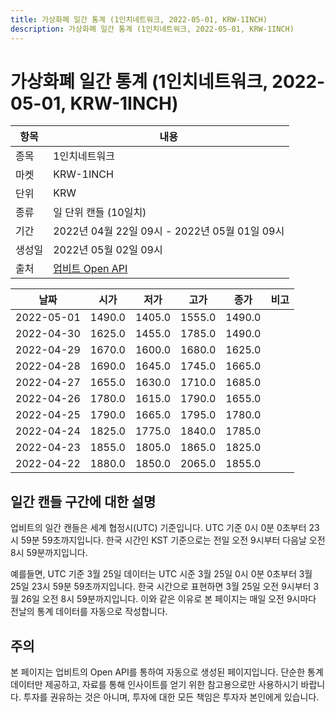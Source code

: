 ```yaml
---
title: 가상화폐 일간 통계 (1인치네트워크, 2022-05-01, KRW-1INCH)
description: 가상화폐 일간 통계 (1인치네트워크, 2022-05-01, KRW-1INCH)
---
```



가상화폐 일간 통계 (1인치네트워크, 2022-05-01, KRW-1INCH)
===

|항목|내용|
|--|--|
|종목|1인치네트워크|
|마켓|KRW-1INCH|
|단위|KRW|
|종류|일 단위 캔들 (10일치)|
|기간|2022년 04월 22일 09시 - 2022년 05월 01일 09시|
|생성일|2022년 05월 02일 09시|
|출처|[업비트 Open API](https://docs.upbit.com)|


|날짜|시가|저가|고가|종가|비고|
|--|--|--|--|--|--|
|2022-05-01|1490.0|1405.0|1555.0|1490.0|    |
|2022-04-30|1625.0|1455.0|1785.0|1490.0|    |
|2022-04-29|1670.0|1600.0|1680.0|1625.0|    |
|2022-04-28|1690.0|1645.0|1745.0|1665.0|    |
|2022-04-27|1655.0|1630.0|1710.0|1685.0|    |
|2022-04-26|1780.0|1615.0|1790.0|1655.0|    |
|2022-04-25|1790.0|1665.0|1795.0|1780.0|    |
|2022-04-24|1825.0|1775.0|1840.0|1785.0|    |
|2022-04-23|1855.0|1805.0|1865.0|1825.0|    |
|2022-04-22|1880.0|1850.0|2065.0|1855.0|    |


일간 캔들 구간에 대한 설명
---


업비트의 일간 캔들은 세계 협정시(UTC) 기준입니다. 
UTC 기준 0시 0분 0초부터 23시 59분 59초까지입니다. 
한국 시간인 KST 기준으로는 전일 오전 9시부터 다음날 오전 8시 59분까지입니다. 


예를들면, UTC 기준 3월 25일 데이터는 UTC 시준 3월 25일 0시 0분 0초부터 3월 25일 23시 59분 59초까지입니다. 
한국 시간으로 표현하면 3월 25일 오전 9시부터 3월 26일 오전 8시 59분까지입니다. 
이와 같은 이유로 본 페이지는 매일 오전 9시마다 전날의 통계 데이터를 자동으로 작성합니다. 


주의
---


본 페이지는 업비트의 Open API를 통하여 자동으로 생성된 페이지입니다. 
단순한 통계 데이터만 제공하고, 자료를 통해 인사이트를 얻기 위한 참고용으로만 사용하시기 바랍니다. 
투자를 권유하는 것은 아니며, 투자에 대한 모든 책임은 투자자 본인에게 있습니다. 
